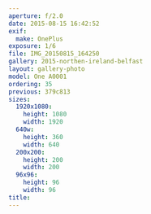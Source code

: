 ```yaml
---
aperture: f/2.0
date: 2015-08-15 16:42:52
exif:
  make: OnePlus
exposure: 1/6
file: IMG_20150815_164250
gallery: 2015-northen-ireland-belfast
layout: gallery-photo
model: One A0001
ordering: 35
previous: 379c813
sizes:
  1920x1080:
    height: 1080
    width: 1920
  640w:
    height: 360
    width: 640
  200x200:
    height: 200
    width: 200
  96x96:
    height: 96
    width: 96
title: 
---
```


